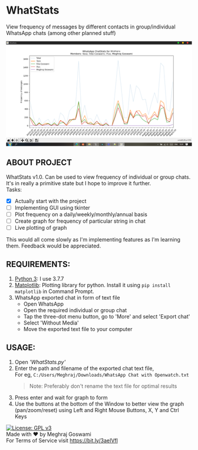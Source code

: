 # WhatStats
View frequency of messages by different contacts in group/individual WhatsApp chats (among other planned stuff)

![WhatStats Demo](/demo.png)

## ABOUT PROJECT
WhatStats v1.0. Can be used to view frequency of individual or group chats. It's in really a primitive state but I hope to improve it further. 
<br>Tasks:<br>
- [x] Actually start with the project
- [ ] Implementing GUI using tkinter
- [ ] Plot frequency on a daily/weekly/monthly/annual basis
- [ ] Create graph for frequency of particular string in chat
- [ ] Live plotting of graph

This would all come slowly as I'm implementing features as I'm learning them. Feedback would be appreciated.


## REQUIREMENTS:
1. [Python 3](https://www.python.org/downloads/): I use 3.7.7
2. [Matplotlib](https://matplotlib.org/): Plotting library for python. Install it using ```pip install matplotlib``` in Command Prompt.
3. WhatsApp exported chat in form of text file<br>
    - Open WhatsApp<br>
    - Open the required individual or group chat<br>
    - Tap the three-dot menu button, go to 'More' and select 'Export chat'<br>
    - Select 'Without Media'<br>
    - Move the exported text file to your computer<br>


## USAGE:
1. Open *'WhatStats.py'*
2. Enter the path and filename of the exported chat text file,<br>
  For eg, ```C:/Users/Meghraj/Downloads/WhatsApp Chat with Openwatch.txt```
    > Note: Preferably don't rename the text file for optimal results
3. Press enter and wait for graph to form
4. Use the buttons at the bottom of the Window to better view the graph (pan/zoom/reset) using Left and Right Mouse Buttons, X, Y and Ctrl Keys



[![License: GPL v3](https://img.shields.io/badge/License-GPLv3-blue.svg)](https://www.gnu.org/licenses/gpl-3.0)<br>
Made with :heart: by Meghraj Goswami<br>
For Terms of Service visit https://bit.ly/3aeIVfl

